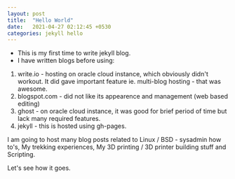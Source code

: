 ```yaml
---
layout: post
title:  "Hello World"
date:   2021-04-27 02:12:45 +0530
categories: jekyll hello
---
```


- This is my first time to write jekyll blog.
- I have written blogs before using:
1. write.io - hosting on oracle cloud instance, which obviously didn't workout. It did gave important feature ie. multi-blog hosting - that was awesome.
2. blogspot.com - did not like its appearence and management (web based editing)
3. ghost - on oracle cloud instance, it was good for brief period of time but lack many required features.
4. jekyll - this is hosted using gh-pages.

I am going to host many blog posts related to Linux / BSD - sysadmin how to's, My trekking experiences, My 3D printing / 3D printer building stuff and Scripting.

Let's see how it goes.